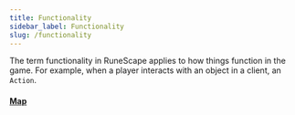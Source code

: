 ```yaml
---
title: Functionality
sidebar_label: Functionality
slug: /functionality
---
```


The term functionality in RuneScape applies to how things function in the game. For example, when a player interacts with an object in a client, an `Action`.

#### [Map](/combat)

